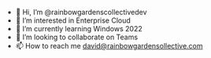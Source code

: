 - 👋 Hi, I’m @rainbowgardenscollectivedev
- 👀 I’m interested in Enterprise Cloud 
- 🌱 I’m currently learning Windows 2022
- 💞️ I’m looking to collaborate on Teams
- 📫 How to reach me david@rainbowgardensollective.com

<!---
rainbowgardenscollectivedev/rainbowgardenscollectivedev is a ✨ special ✨ repository because its `README.md` (this file) appears on your GitHub profile.
You can click the Preview link to take a look at your changes.
--->
